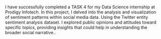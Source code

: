 I have successfully completed a TASK 4 for my Data Science internship at Prodigy Infotech. In this project, I delved into the analysis and visualization of sentiment patterns within social media data. Using the Twitter entity sentiment analysis dataset. I explored public opinions and attitudes toward specific topics, providing insights that could help in understanding the broader social narrative..

